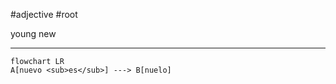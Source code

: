  #adjective  #root

young
new

***
```mermaid  
flowchart LR
A[nuevo <sub>es</sub>] ---> B[nuelo]
```